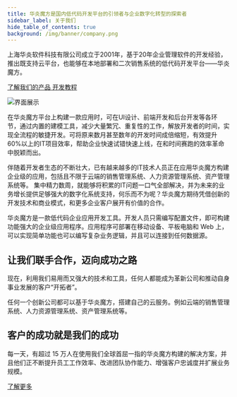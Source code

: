 ```yaml
---
title: 华炎魔方是国内低代码开发平台的引领者与企业数字化转型的探索者
sidebar_label: 关于我们
hide_table_of_contents: true
background: /img/banner/company.png
---
```


上海华炎软件科技有限公司成立于2001年，基于20年企业管理软件的开发经验，推出既支持云平台，也能够在本地部署和二次销售系统的低代码开发平台——华炎魔方。

<a class="bg-blue-700 text-white px-5 py-3 font-semibold rounded hover:bg-blue-800 hover:text-white ml-3" href="/platform/" >
了解我们的产品
</a>

<a class="bg-blue-700 text-white px-5 py-3 font-semibold rounded hover:bg-blue-800 hover:text-white ml-3" href="/developer/" >
开发教程
</a>

![界面展示](/assets/mac_ipad_iphone_list.png)

在华炎魔方平台上构建一款应用时，可在UI设计、前端开发和后台开发等各环节，通过内置的建模工具，减少大量繁冗、重复性的工作，解放开发者的时间，实现全流程的敏捷开发。可将原来数月甚至数年的开发时间成倍缩短，有效提升60%以上的IT项目效率，帮助企业快速试错快速上线，在和时间赛跑的效率革命中脱颖而出。

伴随着开发者生态的不断壮大，已有越来越多的IT技术人员正在应用华炎魔方构建企业级的应用，包括且不限于云端的销售管理系统、人力资源管理系统、资产管理系统等。
集中精力数周，就能够将积累的IT问题一口气全部解决，并为未来的业务增长提供足够强大的数字化系统支持，何乐而不为呢？华炎魔方期待凭借创新的开发技术和商业模式，和更多企业客户展开有价值的合作。

华炎魔方是一款低代码企业应用开发工具。开发人员只需编写配置文件，即可构建功能强大的企业级应用程序。应用程序可部署在移动设备、平板电脑和 Web 上，可以实现简单功能也可以编写复杂业务逻辑，并且可以连接到任何数据源。

## 让我们联手合作，迈向成功之路

现在，利用我们易用而又强大的技术和工具，任何人都能成为革新公司和推动自身事业发展的客户“开拓者”。

任何一个创新公司都可以基于华炎魔方，搭建自己的云服务。例如云端的销售管理系统、人力资源管理系统、资产管理系统等。

## 客户的成功就是我们的成功

每一天，有超过 15 万人在使用我们全球首屈一指的华炎魔方构建的解决方案，并且他们正不断提升员工工作效率、改进团队协作能力、增强客户忠诚度并扩展业务规模。

[了解更多](/company/customers)